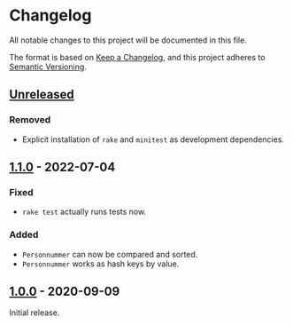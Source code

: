 # Changelog

All notable changes to this project will be documented in this file.

The format is based on [Keep a Changelog](https://keepachangelog.com/en/1.0.0/),
and this project adheres to [Semantic Versioning](https://semver.org/spec/v2.0.0.html).

## [Unreleased]

### Removed

* Explicit installation of `rake` and `minitest` as development dependencies.

## [1.1.0] - 2022-07-04

### Fixed

* `rake test` actually runs tests now.

### Added

* `Personnummer` can now be compared and sorted.
* `Personnummer` works as hash keys by value.

## [1.0.0] - 2020-09-09

Initial release.

[Unreleased]: https://github.com/Mange/swedish-pin-ruby/compare/v1.0.0...HEAD
[1.0.0]: https://github.com/Mange/swedish-pin-ruby/releases/tag/v1.0.0
[1.1.0]: https://github.com/Mange/swedish-pin-ruby/releases/tag/v1.1.0
